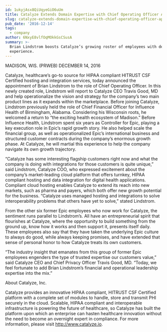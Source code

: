 ```yaml
---
id: 1ukyjAsx8QiUqyeGiO6uUm
title: Catalyze Extends Domain Expertise with Chief Operating Officer Appointment
slug: catalyze-extends-domain-expertise-with-chief-operating-officer-appointment
pub_date: '2016-12-14'
tags:
  - company
author: 6NxyE8vlfOqMOkkGsCSusA
summary: >-
  Brian Lindstrom boosts Catalyze’s growing roster of employees with deep Epic
  experience.
---
```

MADISON, WIS. (PRWEB) DECEMBER 14, 2016

Catalyze, healthcare’s go-to source for HIPAA compliant HITRUST CSF Certified hosting and integration services, today announced the appointment of Brian Lindstrom to the role of Chief Operating Officer. In this newly created role, Lindstrom will report to Catalyze CEO Travis Good, MD and help operationalize the vision and strategy for the company’s two main product lines as it expands within the marketplace.
Before joining Catalyze, Lindstrom previously held the role of Chief Financial Officer for Influence Health of Birmingham, Alabama. Considering his Wisconsin roots, he welcomed a return to “the exciting health ecosystem of Madison.” Before Influence Health, Lindstrom spent six years as Controller for Epic, playing a key execution role in Epic’s rapid growth story. He also helped scale the financial group, as well as operationalized Epic’s international business and structured customer contracts during the company’s enormous growth phase. At Catalyze, he will martial this experience to help the company navigate its own growth trajectory.

“Catalyze has some interesting flagship customers right now and what the company is doing with integrations for those customers is quite unique,” said Lindstrom, Catalyze COO, who expressed excitement about the company’s market-leading cloud platform that offers turnkey, HIPAA compliant hosting and data integration for digital health applications. Compliant cloud hosting enables Catalyze to extend its reach into new markets, such as pharma and payers, which both offer new growth potential for the business. “Catalyze uses managed hosting and integrations to solve interoperability problems that others have yet to solve,” stated Lindstrom.

From the other six former Epic employees who now work for Catalyze, the sentiment runs parallel to Lindstrom’s. All have an entrepreneurial spirit that flourishes at Catalyze, where the opportunity to build something from the ground up, know how it works and then support it, presents itself daily. These employees also say that they have taken the underlying Epic culture to always do good, while always keeping promises, and have extended that sense of personal honor to how Catalyze treats its own customers.

“The industry insight that emanates from this group of former Epic employees engenders the type of trusted expertise our customers value,” said Catalyze CEO and Chief Privacy Officer Travis Good, MD. “Today, we feel fortunate to add Brian Lindstrom’s financial and operational leadership expertise into the mix.”

About Catalyze, Inc. 

Catalyze provides an innovative HIPAA compliant, HITRUST CSF Certified platform with a complete set of modules to handle, store and transmit PHI securely in the cloud. Scalable, HIPAA compliant and interoperable infrastructure is powering the future of healthcare, so Catalyze has built the platform upon which an enterprise can hasten healthcare innovation without the need to become an overnight expert in compliance. For more information, please visit http://www.catalyze.io.
  